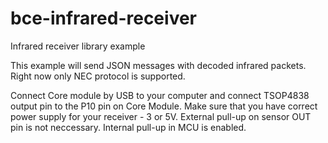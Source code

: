 # bce-infrared-receiver
Infrared receiver library example

This example will send JSON messages with decoded infrared packets. Right now only NEC protocol is supported.

Connect Core module by USB to your computer and connect TSOP4838 output pin to the P10 pin on Core Module.
Make sure that you have correct power supply for your receiver - 3 or 5V.
External pull-up on sensor OUT pin is not neccessary.
Internal pull-up in MCU is enabled.

